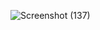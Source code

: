 ![Screenshot (137)](https://github.com/user-attachments/assets/b11394d3-43ab-4539-957d-b71673937237)
